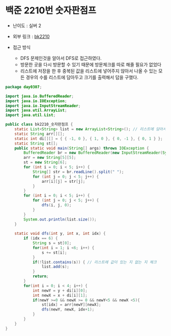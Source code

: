 백준 2210번 숫자판점프
=============
* 난이도 : 실버 2
* 외부 링크 : [bk2210](https://www.acmicpc.net/problem/2210)

* 접근 방식
	+ DFS 문제인것을 알아서 DFS로 접근하였다.
	+ 방문한 곳을 다시 방문할 수 있기 때문에 방문체크를 따로 해줄 필요가 없었다
	+ 리스트에 저장을 한 후 중복된 값을 리스트에 넣어주지 않아서 나올 수 있는 모든 경우의 수를 리스트에 담아두고 크기를 출력해서 답을 구했다.


```java
package day0307;

import java.io.BufferedReader;
import java.io.IOException;
import java.io.InputStreamReader;
import java.util.ArrayList;
import java.util.List;

public class bk2210_숫자판점프 {
	static List<String> list = new ArrayList<String>(); // 리스트에 담아서 중복 값 체크
	static String arr[][];
	static int di[][] = { { -1, 0 }, { 1, 0 }, { 0, -1 }, { 0, 1 } };
	static String st[];
	public static void main(String[] args) throws IOException {
		BufferedReader br = new BufferedReader(new InputStreamReader(System.in));
		arr = new String[5][5];
		st = new String[6];
		for (int i = 0; i < 5; i++) {
			String[] str = br.readLine().split(" ");
			for (int j = 0; j < 5; j++) {
				arr[i][j] = str[j];
			}
		}
		for (int i = 0; i < 5; i++) {
			for (int j = 0; j < 5; j++) {
				dfs(i, j, 0);
			}
		}
		System.out.println(list.size());
	}
	
	static void dfs(int y, int x, int idx) {
		if (idx == 6) {
			String s = st[0];
			for(int i = 1; i <6; i++) {
				s += st[i];
			}
			if(!list.contains(s)) { // 리스트에 값이 있는 지 없는 지 체크
				list.add(s);	
			}
			return;
		}
		for(int i = 0; i < 4; i++) {
			int newY = y + di[i][0];
			int newX = x + di[i][1];
			if(newY >=0 && newX >= 0 && newY<5 && newX <5){
				st[idx] = arr[newY][newX];
				dfs(newY, newX, idx+1);
			}
		}
	}
}
